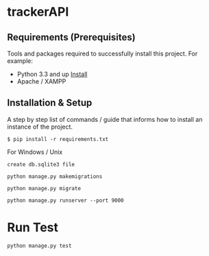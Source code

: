 # trackerAPI

## Requirements  (Prerequisites)
Tools and packages required to successfully install this project.
For example:
* Python 3.3 and up [Install](https://www.python.org/downloads/)
* Apache / XAMPP

## Installation & Setup
A step by step list of commands / guide that informs how to install an instance of the project. 

`$ pip install -r requirements.txt`

For Windows / Unix

`create db.sqlite3 file`

`python manage.py makemigrations`

`python manage.py migrate`

`python manage.py runserver --port 9000`

# Run Test
`python manage.py test`
